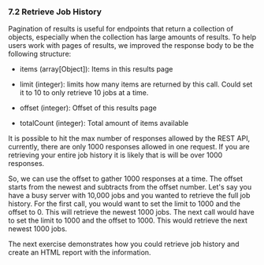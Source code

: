 ### 7.2 Retrieve Job History

Pagination of results is useful for endpoints that return a collection
of objects, especially when the collection has large amounts of results.
To help users work with pages of results, we improved the response body
to be the following structure:

-   items (array\[Object\]): Items in this results page

-   limit (integer): limits how many items are returned by this call. Could set it to 10 to only retrieve 10 jobs at a time.

-   offset (integer): Offset of this results page

-   totalCount (integer): Total amount of items available

It is possible to hit the max number of responses allowed by the REST
API, currently, there are only 1000 responses allowed in one request. If
you are retrieving your entire job history it is likely that is will be
over 1000 responses.

So, we can use the offset to gather 1000 responses at a time. The offset
starts from the newest and subtracts from the offset number. Let's say
you have a busy server with 10,000 jobs and you wanted to retrieve the
full job history. For the first call, you would want to set the limit to
1000 and the offset to 0. This will retrieve the newest 1000 jobs. The
next call would have to set the limit to 1000 and the offset to 1000.
This would retrieve the next newest 1000 jobs.

The next exercise demonstrates how you could retrieve job history and
create an HTML report with the information.
